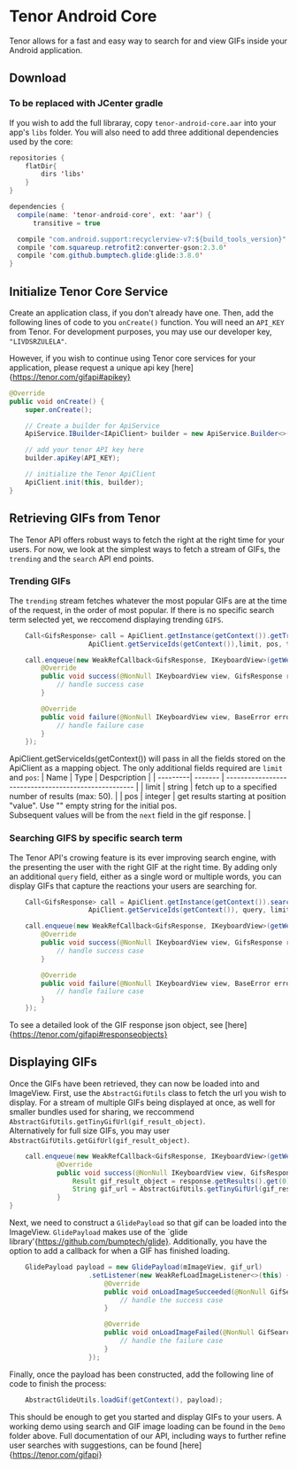 Tenor Android Core
==================

Tenor allows for a fast and easy way to search for and view GIFs inside your Android application.

## Download
### To be replaced with JCenter gradle
If you wish to add the full libraray, copy `tenor-android-core.aar` into your app's `libs` folder.  You will also need to add three additional dependencies used by the core:
```java
repositories {
    flatDir{
        dirs 'libs'
    }
}

dependencies {
  compile(name: 'tenor-android-core', ext: 'aar') {
      transitive = true

  compile "com.android.support:recyclerview-v7:${build_tools_version}"
  compile 'com.squareup.retrofit2:converter-gson:2.3.0'
  compile 'com.github.bumptech.glide:glide:3.8.0'
}
```



## Initialize Tenor Core Service
Create an application class, if you don't already have one.
Then, add the following lines of code to you `onCreate()` function.
You will need an `API_KEY` from Tenor.  For development purposes, you may use our developer key, `"LIVDSRZULELA"`.

However, if you wish to continue using Tenor core services for your application, please request a unique api key [here]{https://tenor.com/gifapi#apikey}

```java
@Override
public void onCreate() {
    super.onCreate();

    // Create a builder for ApiService
    ApiService.IBuilder<IApiClient> builder = new ApiService.Builder<>(this, IApiClient.class)

    // add your tenor API key here
    builder.apiKey(API_KEY);

    // initialize the Tenor ApiClient
    ApiClient.init(this, builder);
}
```


## Retrieving GIFs from Tenor
The Tenor API offers robust ways to fetch the right at the right time for your users.
For now, we look at the simplest ways to fetch a stream of GIFs, the `trending` and the `search` API end points.

### Trending GIFs
The `trending` stream fetches whatever the most popular GIFs are at the time of the request, in the order of most popular.
If there is no specific search term selected yet, we reccomend displaying trending `GIFS`.
```java
    Call<GifsResponse> call = ApiClient.getInstance(getContext()).getTrending(
                    ApiClient.getServiceIds(getContext()),limit, pos, type);

    call.enqueue(new WeakRefCallback<GifsResponse, IKeyboardView>(getWeakRef()) {
        @Override
        public void success(@NonNull IKeyboardView view, GifsResponse response) {
            // handle success case
        }

        @Override
        public void failure(@NonNull IKeyboardView view, BaseError error) {
            // handle failure case
        }
    });
```
ApiClient.getServiceIds(getContext()) will pass in all the fields stored on the ApiClient as a mapping object.
The only additional fields required are `limit` and `pos`:
| Name     | Type    | Despcription                                         |
| ---------| ------- | ---------------------------------------------------- |
| limit    | string  | fetch up to a specified number of results (max: 50). |
| pos      | integer | get results starting at position "value".  Use "" empty string for the initial pos.  
Subsequent values will be from the `next` field in the gif response. |


### Searching GIFS by specific search term
The Tenor API's crowing feature is its ever improving search engine, with the presenting the user with the right GIF at the right time.
By adding only an additional `query` field, either as a single word or multiple words, you can display GIFs that capture the reactions your users are searching for.
```java
    Call<GifsResponse> call = ApiClient.getInstance(getContext()).search(
                    ApiClient.getServiceIds(getContext()), query, limit, pos);

    call.enqueue(new WeakRefCallback<GifsResponse, IKeyboardView>(getWeakRef()) {
        @Override
        public void success(@NonNull IKeyboardView view, GifsResponse response) {
            // handle success case
        }

        @Override
        public void failure(@NonNull IKeyboardView view, BaseError error) {
            // handle failure case
        }
    });
```

To see a detailed look of the GIF response json object, see [here]{https://tenor.com/gifapi#responseobjects}

## Displaying GIFs
Once the GIFs have been retrieved, they can now be loaded into and ImageView.
First, use the `AbstractGifUtils` class to fetch the url you wish to display.  For a stream of multiple GIFs being displayed at once,
as well for smaller bundles used for sharing, we reccommend `AbstractGifUtils.getTinyGifUrl(gif_result_object)`.  
Alternatively for full size GIFs, you may user `AbstractGifUtils.getGifUrl(gif_result_object)`.

```java
    call.enqueue(new WeakRefCallback<GifsResponse, IKeyboardView>(getWeakRef()) {
            @Override
            public void success(@NonNull IKeyboardView view, GifsResponse response) {
                Result gif_result_object = response.getResults().get(0);
                String gif_url = AbstractGifUtils.getTinyGifUrl(gif_result_object);
            }
}
```
Next, we need to construct a `GlidePayload` so that gif can be loaded into the ImageView.  `GlidePayload` makes use of the `glide library'{https://github.com/bumptech/glide}.
Additionally, you have the option to add a callback for when a GIF has finished loading.
```java
    GlidePayload payload = new GlidePayload(mImageView, gif_url)
                    .setListener(new WeakRefLoadImageListener<>(this) {
                        @Override
                        public void onLoadImageSucceeded(@NonNull GifSearchItemVH<CTX> ctx, @Nullable Drawable drawable) {
                            // handle the success case
                        }

                        @Override
                        public void onLoadImageFailed(@NonNull GifSearchItemVH<CTX> ctx, @Nullable Drawable drawable) {
                            // handle the failure case
                        }
                    });
```

Finally, once the payload has been constructed, add the following line of code to finish the process:
```java
    AbstractGlideUtils.loadGif(getContext(), payload);
``` 

This should be enough to get you started and display GIFs to your users.
A working demo using search and GIF image loading can be found in the `Demo` folder above.
Full documentation of our API, including ways to further refine user searches with suggestions, can be found [here]{https://tenor.com/gifapi}



